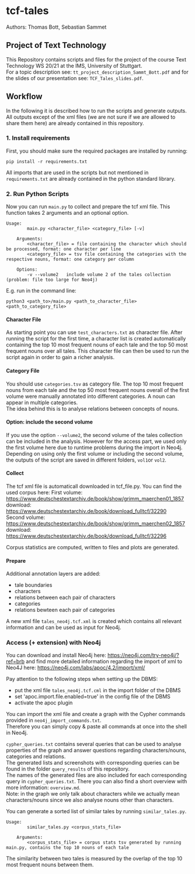 # tcf-tales
Authors: Thomas Bott, Sebastian Sammet
## Project of Text Technology
This Repository contains scripts and files for the project of the course Text Technology WS 20/21 at the IMS, University of Stuttgart.  
For a topic description see: ``tt_project_description_Sammt_Bott.pdf`` and for the slides of our presentation see: ``TCF_Tales_slides.pdf``.
## Workflow
In the following it is described how to run the scripts and generate outputs.
All outputs except of the xml files (we are not sure if we are allowed to share them here) are already contained in this repository.
### 1. Install requirements
First, you should make sure the required packages are installed by running:
```
pip install -r requirements.txt
```
All imports that are used in the scripts but not mentioned in ``requirements.txt`` are already contained in the python standard library.
### 2. Run Python Scripts
Now you can run ``main.py`` to collect and prepare the tcf xml file.
This function takes 2 arguments and an optional option.
```
Usage:
        main.py <character_file> <category_file> [-v]
    
    Arguments:
        <character_file> = file containing the character which should be processed, format: one character per line
        <category_file> = tsv file containing the categories with the respective nouns, format: one category per column

    Options:
        -v --volume2   include volume 2 of the tales collection (problem: file too large for Neo4j)
```
E.g. run in the command line: 
```
python3 <path_to>/main.py <path_to_character_file> <path_to_category_file>
```
#### Character File
As starting point you can use ``test_characters.txt`` as character file.
After running the script for the first time, a character list is created automatically containing the top 10 most frequent nouns of each tale and the top 50 most frequent nouns over all tales. This character file can then be used to run the script again in order to gain a richer analysis.
#### Category File
You should use ``categories.tsv`` as category file. The top 10 most frequent nouns from each tale and the top 50 most frequent nouns overall of the first volume were manually annotated into different categories. A noun can appear in multiple categories.  
The idea behind this is to analyse relations between concepts of nouns.
#### Option: include the second volume
If you use the option ``--volume2``, the second volume of the tales collection can be included in the analysis. However for the access part, we used only the first volume here due to runtime problems during the import in Neo4j.
Depending on using only the first volume or including the second volume, the outputs of the script are saved in different folders, ``vol1``or ``vol2``.
#### Collect
The tcf xml file is automaticall downloaded in tcf_file.py.
You can find the used corpus here: 
First volume:  
https://www.deutschestextarchiv.de/book/show/grimm_maerchen01_1857  
download: https://www.deutschestextarchiv.de/book/download_fulltcf/32290  
Second volume:  
https://www.deutschestextarchiv.de/book/show/grimm_maerchen02_1857  
download: https://www.deutschestextarchiv.de/book/download_fulltcf/32296  

Corpus statistics are computed, written to files and plots are generated.
#### Prepare
Additional annotation layers are added:
- tale boundaries
- characters
- relations between each pair of characters
- categories
- relations bewteen each pair of categories

A new xml file ``tales_neo4j.tcf.xml`` is created which contains all relevant information and can be used as input for Neo4j.

### Access (+ extension) with Neo4j
You can download and install Neo4j here: https://neo4j.com/try-neo4j/?ref=brb
and find more detailed information regarding the import of xml to Neo4J here: https://neo4j.com/labs/apoc/4.2/import/xml/

Pay attention to the following steps when setting up the DBMS:
- put the xml file ``tales_neo4j.tcf.cml`` in the import folder of the DBMS
- set 'apoc.import.file.enabled=true' in the config file of the DBMS
- activate the apoc plugin

You can import the xml file and create a graph with the Cypher commands provided in ``neo4j_import_commands.txt``.  
Therefore you can simply copy & paste all commands at once into the shell in Neo4j.

``cypher_queries.txt`` contains several queries that can be used to analyse properties of the graph and answer questions regarding characters/nouns, categories and relations.  
The generated lists and screenshots with corresponding queries can be found in the folder ``query_results`` of this repository.  
The names of the generated files are also included for each corresponding query in ``cypher_queries.txt``.
There you can also find a short overview with more information: ``overview.md``.  
Note: in the graph we only talk about characters while we actually mean characters/nouns since we also analyse nouns other than characters.

You can generate a sorted list of similar tales by running ``similar_tales.py``.
```
Usage:
        similar_tales.py <corpus_stats_file>
    
    Arguments:
        <corpus_stats_file> = corpus stats tsv generated by running main.py, contains the top 10 nouns of each tale
```
The similarity between two tales is measured by the overlap of the top 10 most frequent nouns between them.